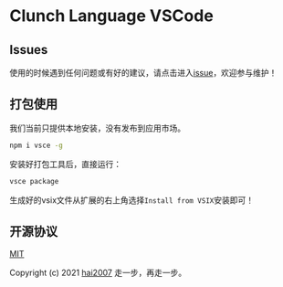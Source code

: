 # Clunch Language VSCode

## Issues
使用的时候遇到任何问题或有好的建议，请点击进入[issue](https://github.com/clunch-contrib/clunch-language-vscode/issues)，欢迎参与维护！

## 打包使用

我们当前只提供本地安装，没有发布到应用市场。

```bash
npm i vsce -g
```

安装好打包工具后，直接运行：

```bash
vsce package
```

生成好的vsix文件从扩展的右上角选择``` Install from VSIX ```安装即可！

开源协议
---------------------------------------
[MIT](https://github.com/clunch-contrib/clunch-language-vscode/blob/master/LICENSE)

Copyright (c) 2021 [hai2007](https://hai2007.gitee.io/sweethome/) 走一步，再走一步。

